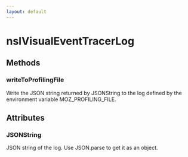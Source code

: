 ```yaml
---
layout: default
---
```


# nsIVisualEventTracerLog #

## Methods ##

### writeToProfilingFile ###

Write the JSON string returned by JSONString to the log defined by
the environment variable MOZ_PROFILING_FILE.


## Attributes ##

### JSONString ###

JSON string of the log.  Use JSON.parse to get it as an object.


